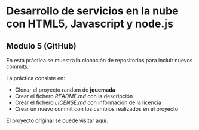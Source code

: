 Desarrollo de servicios en la nube con HTML5, Javascript y node.js
==================================================================

Modulo 5 (GitHub)
---------------------

En esta práctica se muestra la clonación de repositorios para incluir nuevos commits.

La práctica consiste en:

- Clonar el proyecto random de **jquemada**
- Crear el fichero *README.md* con la descripción
- Crear el fichero *LICENSE.md* con información de la licencia
- Crear un nuevo commit con los cambios realizados en el proyecto

El proyecto original se puede visitar [aquí](http://github.com/jquemada/random).
